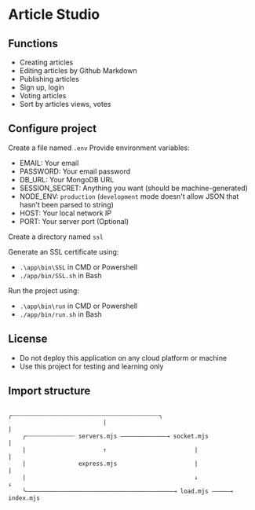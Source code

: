 # Article Studio

## Functions
- Creating articles
- Editing articles by Github Markdown
- Publishing articles
- Sign up, login
- Voting articles
- Sort by articles views, votes

## Configure project
Create a file named `.env`
Provide environment variables:
- EMAIL: Your email
- PASSWORD: Your email password
- DB_URL: Your MongoDB URL
- SESSION_SECRET: Anything you want (should be machine-generated)
- NODE_ENV: `production` (`development` mode doesn't allow JSON that hasn't been parsed to string)
- HOST: Your local network IP
- PORT: Your server port (Optional)

Create a directory named `ssl`

Generate an SSL certificate using:
- `.\app\bin\SSL` in CMD or Powershell
- `./app/bin/SSL.sh` in Bash

Run the project using:
- `.\app\bin\run` in CMD or Powershell
- `./app/bin/run.sh` in Bash

## License
- Do not deploy this application on any cloud platform or machine
- Use this project for testing and learning only

## Import structure
```
                           ╭┈┈┈┈┈┈┈┈┈┈┈┈┈┈┈┈┈┈┈┈┈┈┈┈┈┈┈┈┈┈┈┈┈┈┈┈┈┈┈┈┈┈╮
                           |                                          |
    ╭┈┈┈┈┈┈┈┈┈┈┈┈┈┈ servers.mjs —————————————→ socket.mjs             |
    |                      ↑                         |                |
    |               express.mjs                      |                |
    |                                                ↓                ↓
    ╰——————————————————————————————————————————→ load.mjs —————→ index.mjs
```

